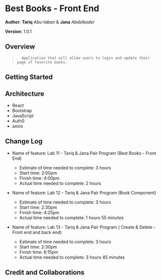 # Best Books - Front End

**Author**: **Tariq** _Abu-laban_ & **Jana** _Abdelkader_

**Version**: 1.0.1

## Overview

<!-- Provide a high level overview of what this application is and why you are building it, beyond the fact that it's an assignment for this class. (i.e. What's your problem domain?) -->

>       Application that will allow users to login and update their page of favorite books.

## Getting Started

<!-- What are the steps that a user must take in order to build this app on their own machine and get it running? -->

## Architecture

<!-- Provide a detailed description of the application design. What technologies (languages, libraries, etc) you're using, and any other relevant design information. -->

- React
- Bootstrap
- JavaScript
- Auth0
- axios

## Change Log

<!-- Use this area to document the iterative changes made to your application as each feature is successfully implemented. Use time stamps. Here's an example:

01-01-2001 4:59pm - Application now has a fully-functional express server, with a GET route for the location resource. -->

- Name of feature: Lab 11 - Tariq & Jana Pair Program (Best Books - Front End)

  - Estimate of time needed to complete: 3 hours
  - Start time: 2:00pm
  - Finish time: 4:00pm
  - Actual time needed to complete: 2 hours

- Name of feature: Lab 12 - Tariq & Jana Pair Program (Book Component)

  - Estimate of time needed to complete: 3 hours
  - Start time: 2:30pm
  - Finish time: 4:25pm
  - Actual time needed to complete: 1 hours 55 minutes

- Name of feature: Lab 13 - Tariq & Jana Pair Program ( Create & Delete - Front end and back end)

  - Estimate of time needed to complete: 3 hours
  - Start time: 2:30pm
  - Finish time: 6:15pm
  - Actual time needed to complete: 3 hours 45 minutes

## Credit and Collaborations

<!-- Give credit (and a link) to other people or resources that helped you build this application. -->
